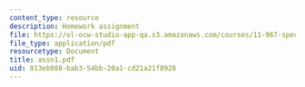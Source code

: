 ```yaml
---
content_type: resource
description: Homework assignment
file: https://ol-ocw-studio-app-qa.s3.amazonaws.com/courses/11-967-special-studies-in-urban-studies-and-planning-economic-development-planning-skills-january-iap-2007/913eb088bab354bb20a1cd21a21f8928_assn1.pdf
file_type: application/pdf
resourcetype: Document
title: assn1.pdf
uid: 913eb088-bab3-54bb-20a1-cd21a21f8928
---
```

